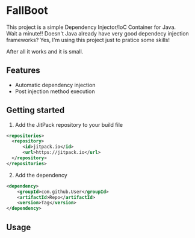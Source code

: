 # FallBoot

This project is a simple Dependency Injector/IoC Container for Java.  
Wait a minute!! Doesn't Java already have very good dependecy injection frameworks? Yes, I'm using this project just to pratice some skills!  

After all it works and it is small.

## Features
- Automatic dependency injection
- Post injection method execution

## Getting started 
1. Add the JitPack repository to your build file
```xml
<repositories>
  <repository>
      <id>jitpack.io</id>
      <url>https://jitpack.io</url>
  </repository>
</repositories>
```
2. Add the dependency
```xml
<dependency>
    <groupId>com.github.User</groupId>
    <artifactId>Repo</artifactId>
    <version>Tag</version>
</dependency>
```

## Usage
